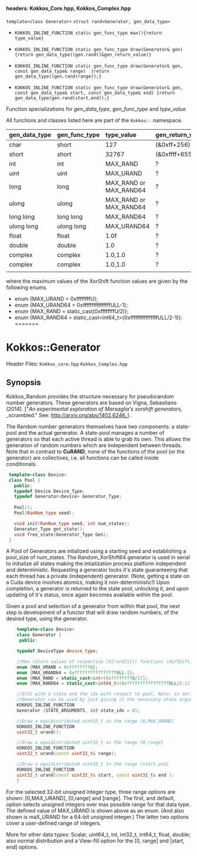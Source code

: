 
#### headers:  Kokkos_Core.hpp, Kokkos_Complex.hpp

`template<class Generator>`
`struct rand<Generator, gen_data_type>`

 * `KOKKOS_INLINE_FUNCTION
    static gen_func_type max(){return type_value}`

 * `KOKKOS_INLINE_FUNCTION
    static gen_func_type draw(Generator& gen)  {return gen_data_type((gen.rand()&gen_return_value)}`

 * `KOKKOS_INLINE_FUNCTION
    static gen_func_type draw(Generator& gen, const gen_data_type& range)  {return gen_data_type((gen.rand(range));}`

 * `KOKKOS_INLINE_FUNCTION
    static gen_func_type draw(Generator& gen, const gen_data_type& start, const gen_data_type& end)
                     {return gen_data_type(gen.rand(start,end));}`


Function specializations for _gen_data_type_, _gen_func_type_ and _type_value_

All functions and classes listed here are part of the `Kokkos::` namespace. 

|gen_data_type |gen_func_type | type_value | gen_return_value            |
|:-------------|:-------------|:-----------|:----------------------------|
| char | short | 127 | (&0xff+256)%256 |
| short | short | 32767 | (&0xffff+65536)%32768  |
| int | int  | MAX_RAND |  ? |
| uint | uint | MAX_URAND |  ? |
| long | long | MAX_RAND or MAX_RAND64 |  ? |
| ulong | ulong  | MAX_RAND or MAX_RAND64 |  ? |
| long long | long long  | MAX_RAND64 |  ? |
| ulong long | ulong long  | MAX_URAND64 |  ? |
| float | float  | 1.0f |  ? |
| double | double  | 1.0 |  ? |
| complex<float> | complex<float>  | 1.0,1.0 |  ? |
| complex<double> | complex<double>  | 1.0,1.0 |  ? |
|  |  |  |  |

where the maximum values of the XorShift function values are given by the following enums.
*   enum {MAX_URAND = 0xffffffffU};
*   enum {MAX_URAND64 = 0xffffffffffffffffULL-1};
*   enum {MAX_RAND = static_cast<int>(0xffffffffU/2)};
*   enum {MAX_RAND64 = static_cast<int64_t>(0xffffffffffffffffULL/2-1)};
=======
# Kokkos::Generator


Header Files:  `Kokkos_core.hpp`
               `Kokkos_Complex.hpp`

## Synopsis
Kokkos_Random provides the structure necessary for 
pseudorandom number generators. These generators are
based on Vigna, Sebastiano (2014). ["_An_
_experimental exploration of Marsaglia's xorshift generators,_
_scrambled."  See: http://arxiv.org/abs/1402.6246_] .

The Random number generators themselves have two components: 
a state-pool and the actual generator. A state-pool manages 
a number of generators so that each active thread is able 
to grab its own. This allows the generation of random numbers 
which are independent between threads. Note that in contrast 
to **CuRAND**, none of the functions of the pool (or the generator) 
are collectives, i.e. all functions can be called inside conditionals.

```c++
 template<class Device>
 class Pool {
   public:
   typedef Device Device_Type;
   typedef Generator<Device> Generator_Type;
 
   Pool();
   Pool(RanNum_type seed);

   void init(RanNum_type seed, int num_states);
   Generator_Type get_state();
   void free_state(Generator_Type Gen);
 }
```
A Pool of Generators are intialized using a starting seed and establishing 
a pool_size of num_states. The Random_XorShift64 generator is used in serial 
to initialize all states making the intialization process platform independent 
and deterministic. Requesting a generator locks it's state guaranteeing that
each thread has a private (independent) generator. (Note, getting a state on a Cuda
device involves atomics, making it non-deterministic!)
Upon completion, a generator is returned to the state pool, unlocking
it, and upon updating of it's status, once again becomes available
within the pool.

Given a pool and selection of a generator from within that pool,
the next step is development of a functor that will draw random
numbers, of the desired type, using the generator.

```c++
    template<class Device>
    class Generator {
     public:

    typedef DeviceType device_type;

    //Max return values of respective [X]rand[S]() functions (XorShift).
    enum {MAX_URAND = 0xffffffffU};
    enum {MAX_URAND64 = 0xffffffffffffffffULL-1};
    enum {MAX_RAND = static_cast<int>(0xffffffffU/2)};
    enum {MAX_RAND64 = static_cast<int64_t>(0xffffffffffffffffULL/2-1)};

    //Init with a state and the idx with respect to pool. Note: in serial the
    //Generator can be used by just giving it the necessary state arguments
    KOKKOS_INLINE_FUNCTION
    Generator (STATE_ARGUMENTS, int state_idx = 0);

    //Draw a equidistributed uint32_t in the range (0,MAX_URAND]
    KOKKOS_INLINE_FUNCTION
    uint32_t urand();

    //Draw a equidistributed uint32_t in the range (0,range]
    KOKKOS_INLINE_FUNCTION
    uint32_t urand(const uint32_t& range);

    //Draw a equidistributed uint32_t in the range (start,end]
    KOKKOS_INLINE_FUNCTION
    uint32_t urand(const uint32_t& start, const uint32_t& end );
    }
```

For the selected 32-bit unsigned integer type, three range options are shown: [0,MAX_URAND], [0,range] and [range].
The first, and default, option selects unsigned integers over max possible range for that data type. The defined value of MAX_URAND is shown above as an enum. (And also shown is maX_URAND for a 64-bit unsigned integer.) The latter two options cover a user-defined range of integers.

More for other data types: Scalar, uint64_t, int, int32_t, int64_t, float, double; also normal distribution and a View-fill option for the [0, range] and [start, end] options.
